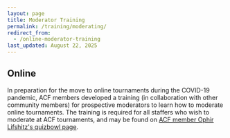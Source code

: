 ```yaml
---
layout: page
title: Moderator Training
permalink: /training/moderating/
redirect_from:
  - /online-moderator-training
last_updated: August 22, 2025
---
```


## Online

In preparation for the move to online tournaments during the COVID-19 pandemic, ACF members developed a training (in collaboration with other community members) for prospective moderators to learn how to moderate online tournaments. The training is required for all staffers who wish to moderate at ACF tournaments, and may be found on [ACF member Ophir Lifshitz's quizbowl page](https://minkowski.space/quizbowl/training/online-moderator/).
